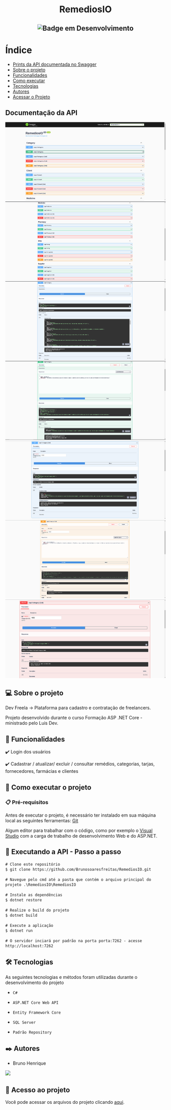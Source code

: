 # <h1 align="center"> RemediosIO </h1>

## <p align="center">![Badge em Desenvolvimento](http://img.shields.io/static/v1?label=STATUS&message=FINALIZADO&color=RED&style=for-the-badge)</p>

# Índice 

* [Prints da API documentada no Swagger](#-documentação-da-API)
* [Sobre o projeto](#-sobre-o-projeto)
* [Funcionalidades](#-funcionalidades)
* [Como executar](#-como-executar-o-projeto)
* [Tecnologias](https://github.com/Brunosoaresfreitas/DevFreela/blob/main/README.md#%EF%B8%8F-tecnologias)
* [Autores](https://github.com/Brunosoaresfreitas/DevFreela/blob/main/README.md#%EF%B8%8F-autores)
* [Acessar o Projeto](#-acesso-ao-projeto)

## Documentação da API 

![Imagem dos endpoints1](./images/Print1.png)
![Imagem dos endpoints2](./images/Print2.png)
![Exemplo de Get](./images/ExemploGet.png)
![Exemplo de Post](./images/ExemploPost.png)
![Exemplo de Get por Id](./images/ExemploGetId.png)
![Exemplo de Put](./images/ExemploPut.png)
![Exemplo de Delete](./images/ExemploDelete.png)


## 💻 Sobre o projeto

Dev Freela -> Plataforma para cadastro e contratação de freelancers.

Projeto desenvolvido durante o curso Formação ASP .NET Core - ministrado pelo Luis Dev.

## 🎯 Funcionalidades


✔️ Login dos usuários

✔️ Cadastrar / atualizar/ excluir / consultar remédios, categorias, tarjas, fornecedores, farmácias e clientes


## 🚀 Como executar o projeto

### 📋 Pré-requisitos

Antes de executar o projeto, é necessário ter instalado em sua máquina local as seguintes ferramentas: [Git](https://git-scm.com/)

Algum editor para trabalhar com o código, como por exemplo o [Visual Studio](https://visualstudio.microsoft.com/pt-br/) com a carga de trabalho de desenvolvimento Web e do ASP.NET.


## 🎲 Executando a API - Passo a passo

```
# Clone este repositório
$ git clone https://github.com/Brunosoaresfreitas/RemediosIO.git

# Navegue pelo cmd até a pasta que contém o arquivo principal do projeto .\RemediosIO\RemediosIO

# Instale as dependências
$ dotnet restore

# Realize o build do projeto
$ dotnet build

# Execute a aplicação 
$ dotnet run

# O servidor inciará por padrão na porta porta:7262 - acesse http://localhost:7262
```

## 🛠️ Tecnologias

As seguintes tecnologias e métodos foram utilizadas durante o desenvolvimento do projeto

- ``C#``

- ``ASP.NET Core Web API``

- ``Entity Framework Core``

- ``SQL Server``

- ``Padrão Repository``

## ✒️ Autores
- Bruno Henrique

<a href="https://www.linkedin.com/in/bruno-henrique-soares-de-freitas-32ab85243/" target="_blank"><img src="https://img.shields.io/badge/-LinkedIn-%230077B5?style=for-the-badge&logo=linkedin&logoColor=white" target="_blank"></a>   

## 📁 Acesso ao projeto
Você pode acessar os arquivos do projeto clicando [aqui](https://github.com/Brunosoaresfreitas/RemediosIO/tree/main/RemediosIO).
